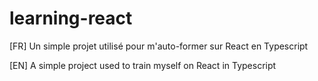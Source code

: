 # learning-react
[FR] Un simple projet utilisé pour m'auto-former sur React en Typescript

[EN] A simple project used to train myself on React in Typescript
